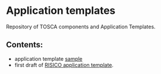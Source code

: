 # Application templates

Repository of TOSCA components and Application Templates.

## Contents:
* application template [sample](sample/)
* first draft of [RISICO application template](weather-climate/applications/risico/).
